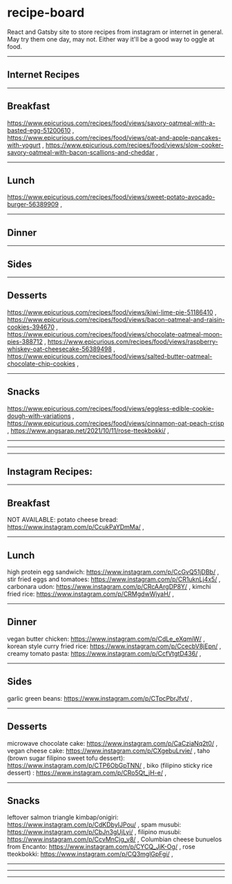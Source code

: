 # recipe-board
React and Gatsby site to store recipes from instagram or internet in general. May try them one day, may not. Either way it'll be a good way to oggle at food.

---------------------------------------------------------------------------------------------------------------------------------------------------------
Internet Recipes
---------------------------------------------------------------------------------------------------------------------------------------------------------

---------------------------------------------------------------------------------------------------------------------------------------------------------
Breakfast
---------------------------------------------------------------------------------------------------------------------------------------------------------
https://www.epicurious.com/recipes/food/views/savory-oatmeal-with-a-basted-egg-51200610 ,
https://www.epicurious.com/recipes/food/views/oat-and-apple-pancakes-with-yogurt ,
https://www.epicurious.com/recipes/food/views/slow-cooker-savory-oatmeal-with-bacon-scallions-and-cheddar ,

---------------------------------------------------------------------------------------------------------------------------------------------------------
Lunch
---------------------------------------------------------------------------------------------------------------------------------------------------------
https://www.epicurious.com/recipes/food/views/sweet-potato-avocado-burger-56389909 ,

---------------------------------------------------------------------------------------------------------------------------------------------------------
Dinner
---------------------------------------------------------------------------------------------------------------------------------------------------------

---------------------------------------------------------------------------------------------------------------------------------------------------------
Sides
---------------------------------------------------------------------------------------------------------------------------------------------------------

---------------------------------------------------------------------------------------------------------------------------------------------------------
Desserts
---------------------------------------------------------------------------------------------------------------------------------------------------------
https://www.epicurious.com/recipes/food/views/kiwi-lime-pie-51186410 ,
https://www.epicurious.com/recipes/food/views/bacon-oatmeal-and-raisin-cookies-394670 ,
https://www.epicurious.com/recipes/food/views/chocolate-oatmeal-moon-pies-388712 ,
https://www.epicurious.com/recipes/food/views/raspberry-whiskey-oat-cheesecake-56389498 ,
https://www.epicurious.com/recipes/food/views/salted-butter-oatmeal-chocolate-chip-cookies ,

---------------------------------------------------------------------------------------------------------------------------------------------------------
Snacks
---------------------------------------------------------------------------------------------------------------------------------------------------------
https://www.epicurious.com/recipes/food/views/eggless-edible-cookie-dough-with-variations ,
https://www.epicurious.com/recipes/food/views/cinnamon-oat-peach-crisp ,
https://www.angsarap.net/2021/10/11/rose-tteokbokki/ ,

---------------------------------------------------------------------------------------------------------------------------------------------------------
---------------------------------------------------------------------------------------------------------------------------------------------------------

---------------------------------------------------------------------------------------------------------------------------------------------------------
Instagram Recipes:
---------------------------------------------------------------------------------------------------------------------------------------------------------

---------------------------------------------------------------------------------------------------------------------------------------------------------
Breakfast
---------------------------------------------------------------------------------------------------------------------------------------------------------
NOT AVAILABLE: potato cheese bread: https://www.instagram.com/p/CcukPaYDmMa/ ,

---------------------------------------------------------------------------------------------------------------------------------------------------------
Lunch
---------------------------------------------------------------------------------------------------------------------------------------------------------
high protein egg sandwich: https://www.instagram.com/p/CcGvQ51jDBb/ ,
stir fried eggs and tomatoes: https://www.instagram.com/p/CR1uknLj4x5/ ,
carbonara udon: https://www.instagram.com/p/CRcAArgDP8Y/ ,
kimchi fried rice: https://www.instagram.com/p/CRMgdwWjyaH/ ,

---------------------------------------------------------------------------------------------------------------------------------------------------------
Dinner
---------------------------------------------------------------------------------------------------------------------------------------------------------
vegan butter chicken: https://www.instagram.com/p/CdLe_eXqmiW/ ,
korean style curry fried rice: https://www.instagram.com/p/CcecbV8jEpn/ ,
creamy tomato pasta: https://www.instagram.com/p/CcfVtgtD436/ ,

---------------------------------------------------------------------------------------------------------------------------------------------------------
Sides
---------------------------------------------------------------------------------------------------------------------------------------------------------
garlic green beans: https://www.instagram.com/p/CTpcPbrJfvt/ ,

---------------------------------------------------------------------------------------------------------------------------------------------------------
Desserts
---------------------------------------------------------------------------------------------------------------------------------------------------------
microwave chocolate cake: https://www.instagram.com/p/CaCziaNq2t0/ ,
vegan cheese cake: https://www.instagram.com/p/CXgebuLrvie/ ,
taho (brown sugar filipino sweet tofu dessert): https://www.instagram.com/p/CTP6ObGpTNN/ ,
biko (filipino sticky rice dessert) : https://www.instagram.com/p/CRo5Qt_jH-e/ ,

---------------------------------------------------------------------------------------------------------------------------------------------------------
Snacks
---------------------------------------------------------------------------------------------------------------------------------------------------------
leftover salmon triangle kimbap/onigiri: https://www.instagram.com/p/CdKDbyIJPou/ ,
spam musubi: https://www.instagram.com/p/CbJn3gUjLyi/ ,
filipino musubi: https://www.instagram.com/p/CcvMnCjg_v8/ ,
Columbian cheese bunuelos from Encanto: https://www.instagram.com/p/CYCQ_JjK-Og/ ,
rose tteokbokki: https://www.instagram.com/p/CQ3mglGpFgi/ ,

---------------------------------------------------------------------------------------------------------------------------------------------------------
---------------------------------------------------------------------------------------------------------------------------------------------------------
---------------------------------------------------------------------------------------------------------------------------------------------------------




